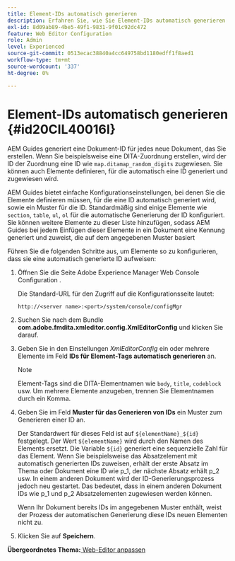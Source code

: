 ```yaml
---
title: Element-IDs automatisch generieren
description: Erfahren Sie, wie Sie Element-IDs automatisch generieren
exl-id: 8d09ab89-4be5-49f1-9831-9f01c92dc472
feature: Web Editor Configuration
role: Admin
level: Experienced
source-git-commit: 0513ecac38840a4cc649758bd1180edff1f8aed1
workflow-type: tm+mt
source-wordcount: '337'
ht-degree: 0%

---
```


# Element-IDs automatisch generieren {#id20CIL40016I}

AEM Guides generiert eine Dokument-ID für jedes neue Dokument, das Sie erstellen. Wenn Sie beispielsweise eine DITA-Zuordnung erstellen, wird der ID der Zuordnung eine ID wie `map.ditamap_random_digits` zugewiesen. Sie können auch Elemente definieren, für die automatisch eine ID generiert und zugewiesen wird.

AEM Guides bietet einfache Konfigurationseinstellungen, bei denen Sie die Elemente definieren müssen, für die eine ID automatisch generiert wird, sowie ein Muster für die ID. Standardmäßig sind einige Elemente wie `section`, `table`, `ul`, `ol` für die automatische Generierung der ID konfiguriert. Sie können weitere Elemente zu dieser Liste hinzufügen, sodass AEM Guides bei jedem Einfügen dieser Elemente in ein Dokument eine Kennung generiert und zuweist, die auf dem angegebenen Muster basiert

Führen Sie die folgenden Schritte aus, um Elemente so zu konfigurieren, dass sie eine automatisch generierte ID aufweisen:

1. Öffnen Sie die Seite Adobe Experience Manager Web Console Configuration .

   Die Standard-URL für den Zugriff auf die Konfigurationsseite lautet:

   ```http
   http://<server name>:<port>/system/console/configMgr
   ```

1. Suchen Sie nach dem Bundle **com.adobe.fmdita.xmleditor.config.XmlEditorConfig** und klicken Sie darauf.

1. Geben Sie in den Einstellungen *XmlEditorConfig* ein oder mehrere Elemente im Feld **IDs für Element-Tags automatisch generieren** an.

   >[!NOTE]
   >
   > Element-Tags sind die DITA-Elementnamen wie `body`, `title`, `codeblock` usw. Um mehrere Elemente anzugeben, trennen Sie Elementnamen durch ein Komma.

1. Geben Sie im Feld **Muster für das Generieren von IDs** ein Muster zum Generieren einer ID an.

   Der Standardwert für dieses Feld ist auf `${elementName}_${id}` festgelegt. Der Wert `${elementName}` wird durch den Namen des Elements ersetzt. Die Variable `${id}` generiert eine sequenzielle Zahl für das Element. Wenn Sie beispielsweise das Absatzelement mit automatisch generierten IDs zuweisen, erhält der erste Absatz im Thema oder Dokument eine ID wie p\_1, der nächste Absatz erhält p\_2 usw. In einem anderen Dokument wird der ID-Generierungsprozess jedoch neu gestartet. Das bedeutet, dass in einem anderen Dokument IDs wie p\_1 und p\_2 Absatzelementen zugewiesen werden können.

   Wenn Ihr Dokument bereits IDs im angegebenen Muster enthält, weist der Prozess der automatischen Generierung diese IDs neuen Elementen nicht zu.

1. Klicken Sie auf **Speichern**.


**Übergeordnetes Thema:**[ Web-Editor anpassen](conf-web-editor.md)
